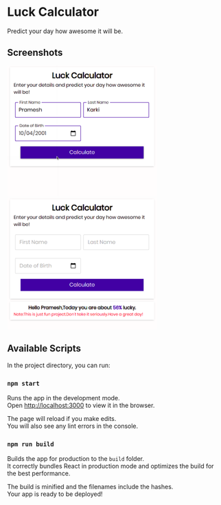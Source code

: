# Luck Calculator

Predict your day how awesome it will be.

## Screenshots

<img src="./src/assets/first.png" alt="screenshot" width="350">
<br>
<img src="./src/assets/second.png" alt="screenshot" width="350">

## Available Scripts

In the project directory, you can run:

### `npm start`

Runs the app in the development mode.\
Open [http://localhost:3000](http://localhost:3000) to view it in the browser.

The page will reload if you make edits.\
You will also see any lint errors in the console.

### `npm run build`

Builds the app for production to the `build` folder.\
It correctly bundles React in production mode and optimizes the build for the best performance.

The build is minified and the filenames include the hashes.\
Your app is ready to be deployed!
